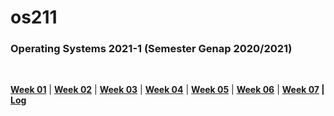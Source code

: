 # os211

### Operating Systems 2021-1 (Semester Genap 2020/2021)
<br>

<b>[Week 01](https://bimabr.github.io/os211/W01/)</b> | <b>[Week 02](https://bimabr.github.io/os211/W02/)</b> | <b>[Week 03](https://bimabr.github.io/os211/W03/)</b> | <b>[Week 04](https://bimabr.github.io/os211/W04/)</b> | <b>[Week 05](https://bimabr.github.io/os211/W05/)</b> | <b>[Week 06](https://bimabr.github.io/os211/W06/)</b> | <b>[Week 07](https://bimabr.github.io/os211/W07/) | <b>[Log](https://bimabr.github.io/os211/TXT/mylog.txt)</b>
